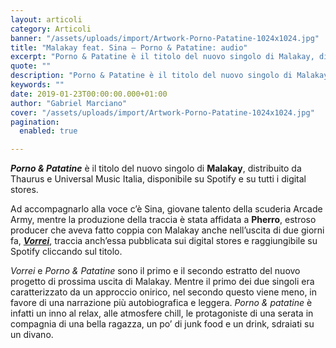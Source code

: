 ```yaml
---
layout: articoli
category: Articoli
banner: "/assets/uploads/import/Artwork-Porno-Patatine-1024x1024.jpg"
title: "Malakay feat. Sina – Porno & Patatine: audio"
excerpt: "Porno & Patatine è il titolo del nuovo singolo di Malakay, distribuito da Thaurus e Universal Music Italia, disponibile su Spotify e su tutti i digital stores. Ad accompagnarlo alla voce c’è Sina, giovane talento della scuderia Arcade Army, mentre la produzione della traccia è stata affidata a Pherro, estroso producer che aveva fatto coppia [&hellip"
quote: ""
description: "Porno & Patatine è il titolo del nuovo singolo di Malakay, distribuito da Thaurus e Universal Music Italia, disponibile su Spotify e su tutti i digital stores. Ad accompagnarlo alla voce c’è Sina, giovane talento della scuderia Arcade Army, mentre la produzione della traccia è stata affidata a Pherro, estroso producer che aveva fatto coppia [&hellip"
keywords: ""
date: 2019-01-23T00:00:00.000+01:00
author: "Gabriel Marciano"
cover: "/assets/uploads/import/Artwork-Porno-Patatine-1024x1024.jpg"
pagination:
  enabled: true

---
```


**_Porno & Patatine_** è il titolo del nuovo singolo di **Malakay**, distribuito da Thaurus e Universal Music Italia, disponibile su Spotify e su tutti i digital stores.

Ad accompagnarlo alla voce c’è Sina, giovane talento della scuderia Arcade Army, mentre la produzione della traccia è stata affidata a **Pherro**, estroso producer che aveva fatto coppia con Malakay anche nell’uscita di due giorni fa, [**_Vorrei_**](https://open.spotify.com/album/23R7BHd9H2XvHMPPeY9Igi?si=%5F1Nsg1rBSdqPRo97jxQOmQ), traccia anch’essa pubblicata sui digital stores e raggiungibile su Spotify cliccando sul titolo.

_Vorrei_ e _Porno & Patatine_ sono il primo e il secondo estratto del nuovo progetto di prossima uscita di Malakay. Mentre il primo dei due singoli era caratterizzato da un approccio onirico, nel secondo questo viene meno, in favore di una narrazione più autobiografica e leggera. _Porno & patatine_ è infatti un inno al relax, alle atmosfere chill, le protagoniste di una serata in compagnia di una bella ragazza, un po’ di junk food e un drink, sdraiati su un divano.